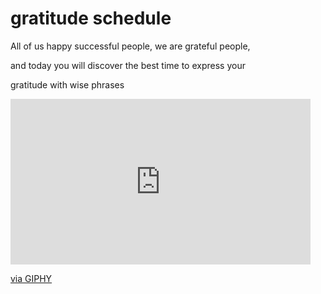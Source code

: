<h1>gratitude schedule</h1>

<p> All of us happy successful people, we are grateful people,</p>
<p>and today you will discover the best time to express your </p>
<p>gratitude with wise phrases</p>

<iframe src="https://giphy.com/embed/SqTLaEIUEl2yaOievl" width="480" height="265" frameBorder="0" class="giphy-embed" allowFullScreen></iframe><p><a href="https://giphy.com/gifs/recordingacademy-grammys-2020-SqTLaEIUEl2yaOievl">via GIPHY</a></p>
